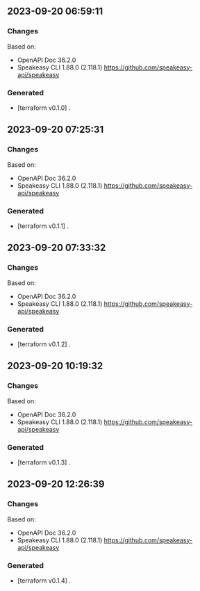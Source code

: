 

## 2023-09-20 06:59:11
### Changes
Based on:
- OpenAPI Doc 36.2.0 
- Speakeasy CLI 1.88.0 (2.118.1) https://github.com/speakeasy-api/speakeasy
### Generated
- [terraform v0.1.0] .

## 2023-09-20 07:25:31
### Changes
Based on:
- OpenAPI Doc 36.2.0 
- Speakeasy CLI 1.88.0 (2.118.1) https://github.com/speakeasy-api/speakeasy
### Generated
- [terraform v0.1.1] .

## 2023-09-20 07:33:32
### Changes
Based on:
- OpenAPI Doc 36.2.0 
- Speakeasy CLI 1.88.0 (2.118.1) https://github.com/speakeasy-api/speakeasy
### Generated
- [terraform v0.1.2] .

## 2023-09-20 10:19:32
### Changes
Based on:
- OpenAPI Doc 36.2.0 
- Speakeasy CLI 1.88.0 (2.118.1) https://github.com/speakeasy-api/speakeasy
### Generated
- [terraform v0.1.3] .

## 2023-09-20 12:26:39
### Changes
Based on:
- OpenAPI Doc 36.2.0 
- Speakeasy CLI 1.88.0 (2.118.1) https://github.com/speakeasy-api/speakeasy
### Generated
- [terraform v0.1.4] .
